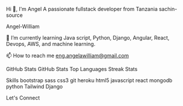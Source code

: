 Hi 👋, I'm Angel
A passionate fullstack developer from Tanzania
sachin-source

Angel-William

🌱 I’m currently learning Java script, Python, Django, Angular, React, Devops, AWS, and machine learning.

📫 How to reach me eng.angelawilliam@gmail.com

GitHub Stats
GitHub Stats Top Languages Streak Stats

Skills
 bootstrap sass css3  git heroku html5 javascript react mongodb  python Tailwind Django

Let's Connect

 
